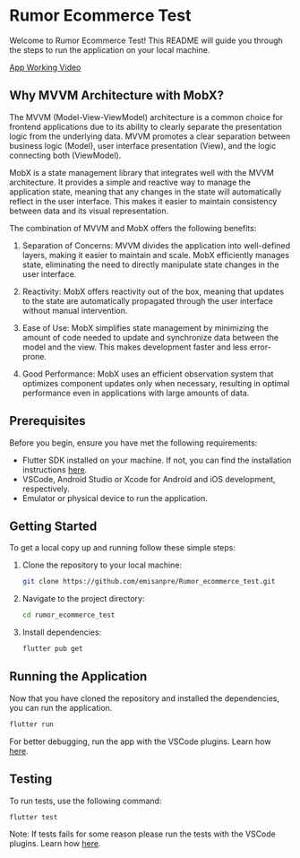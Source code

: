 # Rumor Ecommerce Test

Welcome to Rumor Ecommerce Test! This README will guide you through the steps to run the application on your local machine.

[App Working Video](https://youtu.be/-EFK2A9oMWw)

## Why MVVM Architecture with MobX?
The MVVM (Model-View-ViewModel) architecture is a common choice for frontend applications due to its ability to clearly separate the presentation logic from the underlying data. MVVM promotes a clear separation between business logic (Model), user interface presentation (View), and the logic connecting both (ViewModel).

MobX is a state management library that integrates well with the MVVM architecture. It provides a simple and reactive way to manage the application state, meaning that any changes in the state will automatically reflect in the user interface. This makes it easier to maintain consistency between data and its visual representation.

The combination of MVVM and MobX offers the following benefits:

1. Separation of Concerns: MVVM divides the application into well-defined layers, making it easier to maintain and scale. MobX efficiently manages state, eliminating the need to directly manipulate state changes in the user interface.

2. Reactivity: MobX offers reactivity out of the box, meaning that updates to the state are automatically propagated through the user interface without manual intervention.

3. Ease of Use: MobX simplifies state management by minimizing the amount of code needed to update and synchronize data between the model and the view. This makes development faster and less error-prone.

4. Good Performance: MobX uses an efficient observation system that optimizes component updates only when necessary, resulting in optimal performance even in applications with large amounts of data.

## Prerequisites

Before you begin, ensure you have met the following requirements:
- Flutter SDK installed on your machine. If not, you can find the installation instructions [here](https://flutter.dev/docs/get-started/install).
- VSCode, Android Studio or Xcode for Android and iOS development, respectively.
- Emulator or physical device to run the application.

## Getting Started

To get a local copy up and running follow these simple steps:

1. Clone the repository to your local machine:
    ```bash
    git clone https://github.com/emisanpre/Rumor_ecommerce_test.git
    ```
2. Navigate to the project directory:
    ```bash
    cd rumor_ecommerce_test
    ```
3. Install dependencies:
    ```bash
    flutter pub get
    ```
   
## Running the Application

Now that you have cloned the repository and installed the dependencies, you can run the application.
  ```bash
  flutter run
  ```
For better debugging, run the app with the VSCode plugins. Learn how [here](https://docs.flutter.dev/tools/devtools/vscode).

## Testing

To run tests, use the following command:
  ```bash
  flutter test
  ```
Note: If tests fails for some reason please run the tests with the VSCode plugins. Learn how [here](https://docs.flutter.dev/cookbook/testing/unit/introduction#6-run-the-tests).
